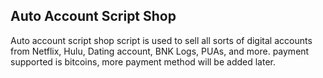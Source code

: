 ## Auto Account Script Shop

Auto account script shop script is used to sell all sorts of digital accounts from Netflix, Hulu, Dating account, BNK Logs,
PUAs, and more. payment supported is bitcoins, more payment method will be added later.